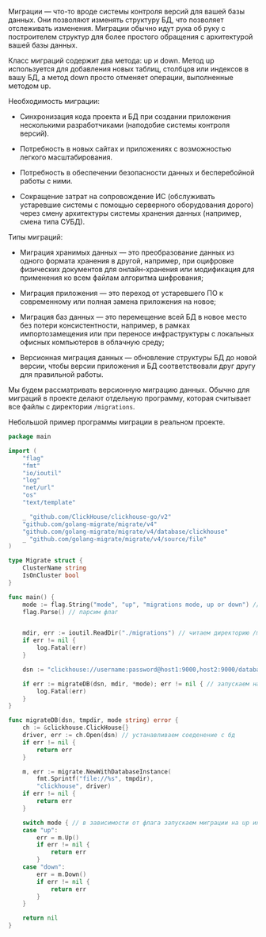 Миграции — что-то вроде системы контроля версий для вашей базы данных. Они позволяют изменять структуру БД, что позволяет отслеживать изменения. Миграции обычно идут рука об руку с построителем структур для более простого обращения с архитектурой вашей базы данных.

Класс миграций содержит два метода: up и down. Метод up используется для добавления новых таблиц, столбцов или индексов в вашу БД, а метод down просто отменяет операции, выполненные методом up.

Необходимость миграции:

* Синхронизация кода проекта и БД при создании приложения несколькими разработчиками (наподобие системы контроля версий).

* Потребность в новых сайтах и приложениях с возможностью легкого масштабирования.

* Потребность в обеспечении безопасности данных и бесперебойной работы с ними.

* Сокращение затрат на сопровождение ИС (обслуживать устаревшие системы с помощью серверного оборудования дорого) через смену архитектуры системы хранения данных (например, смена типа СУБД).

Типы миграций:

* Миграция хранимых данных — это преобразование данных из одного формата хранения в другой, например, при оцифровке физических документов для онлайн-хранения или модификация для применения ко всем файлам алгоритма шифрования;

* Миграция приложения — это переход от устаревшего ПО к современному или полная замена приложения на новое;

* Миграция баз данных — это перемещение всей БД в новое место без потери консистентности, например, в рамках импортозамещения или при переносе инфраструктуры с локальных офисных компьютеров в облачную среду;

* Версионная миграция данных — обновление структуры БД до новой версии, чтобы версии приложения и БД соответствовали друг другу для правильной работы.

Мы будем рассматривать версионную миграцию данных. Обычно для миграций в проекте делают отдельную программу, которая считывает все файлы с директории `/migrations`.

Небольшой пример программы миграции в реальном проекте.

```go
package main

import (
	"flag"
	"fmt"
	"io/ioutil"
	"log"
	"net/url"
	"os"
	"text/template"

	_ "github.com/ClickHouse/clickhouse-go/v2"
	"github.com/golang-migrate/migrate/v4"
	"github.com/golang-migrate/migrate/v4/database/clickhouse"
	_ "github.com/golang-migrate/migrate/v4/source/file"
)

type Migrate struct {
	ClusterName string
	IsOnCluster bool
}

func main() {
	mode := flag.String("mode", "up", "migrations mode, up or down") // флаг на up или down
	flag.Parse() // парсим флаг


	mdir, err := ioutil.ReadDir("./migrations") // читаем директорию /migrations
	if err != nil {
		log.Fatal(err)
	}

	dsn := "clickhouse://username:password@host1:9000,host2:9000/database?dial_timeout=200ms&max_execution_time=60" // сведения для подключения к бд

	if err := migrateDB(dsn, mdir, *mode); err != nil { // запускаем нашу программу миграций
		log.Fatal(err)
	}
}

func migrateDB(dsn, tmpdir, mode string) error {
	ch := &clickhouse.ClickHouse{}
	driver, err := ch.Open(dsn) // устанавливаем соеденение с бд
	if err != nil {
		return err
	}

	m, err := migrate.NewWithDatabaseInstance(
		fmt.Sprintf("file://%s", tmpdir),
		"clickhouse", driver)
	if err != nil {
		return err
	}

	switch mode { // в зависимости от флага запускаем миграции на up или down
	case "up":
		err = m.Up()
		if err != nil {
			return err
		}
	case "down":
		err = m.Down()
		if err != nil {
			return err
		}
	}

	return nil
}
```